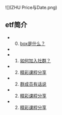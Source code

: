 ![](ZHU Price与Date.png)
## etf简介
* 0. [box是什么？](Chapter0.md)
* 
* 1. [如何加入社群？](CHAPTER.01.1.md)
* 2. [精彩课程分享](CHAPTER.01.3.md)
* 2. [群成员有话说](CHAPTER.01.4.md)
* 2. [精彩课程分享](CHAPTER.01.3.md)
* 2. [精彩课程分享](CHAPTER.01.3.md)
